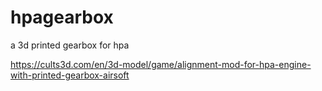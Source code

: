 # hpagearbox
a 3d printed gearbox for hpa 

https://cults3d.com/en/3d-model/game/alignment-mod-for-hpa-engine-with-printed-gearbox-airsoft


